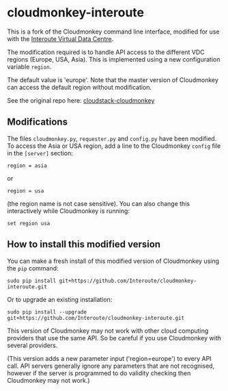 # cloudmonkey-interoute

This is a fork of the Cloudmonkey command line interface, modified for use with the [Interoute Virtual Data Centre](http://cloudstore.interoute.com/main/WhatInterouteVDC).

The modification required is to handle API access to the different VDC regions (Europe, USA, Asia). This is implemented using a new configuration variable `region`.

The default value is 'europe'. Note that the master version of Cloudmonkey can access the default region without modification.

See the original repo here: [cloudstack-cloudmonkey](https://github.com/apache/cloudstack-cloudmonkey)

## Modifications

The files `cloudmonkey.py`, `requester.py` and `config.py` have been modified. To access the Asia or USA region, add a line to the Cloudmonkey `config` file in the `[server]` section:

    region = asia

or 

    region = usa

(the region name is not case sensitive). You can also change this interactively while Cloudmonkey is running:

    set region usa


## How to install this modified version

You can make a fresh install of this modified version of Cloudmonkey using the `pip` command:

    sudo pip install git+https://github.com/Interoute/cloudmonkey-interoute.git

Or to upgrade an existing installation:

    sudo pip install --upgrade git+https://github.com/Interoute/cloudmonkey-interoute.git

This version of Cloudmonkey may not work with other cloud computing providers that use the same API. So be careful if you use Cloudmonkey with several providers.

(This version adds a new parameter input ('region=europe') to every API call. API servers generally ignore any parameters that are not recognised, however if the server is programmed to do validity checking then Cloudmonkey may not work.)
